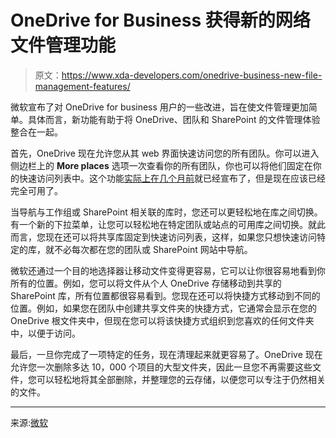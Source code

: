# OneDrive for Business 获得新的网络文件管理功能

> 原文：<https://www.xda-developers.com/onedrive-business-new-file-management-features/>

微软宣布了对 OneDrive for business 用户的一些改进，旨在使文件管理更加简单。具体而言，新功能有助于将 OneDrive、团队和 SharePoint 的文件管理体验整合在一起。

首先，OneDrive 现在允许您从其 web 界面快速访问您的所有团队。你可以进入侧边栏上的 **More places** 选项一次查看你的所有团队，你也可以将他们固定在你的快速访问列表中。这个功能[实际上在几个月前](https://www.xda-developers.com/microsoft-teams-linkedin-onedrive-integration/)就已经宣布了，但是现在应该已经完全可用了。

当导航与工作组或 SharePoint 相关联的库时，您还可以更轻松地在库之间切换。有一个新的下拉菜单，让您可以轻松地在特定团队或站点的可用库之间切换。就此而言，您现在还可以将共享库固定到快速访问列表，这样，如果您只想快速访问特定的库，就不必每次都在您的团队或 SharePoint 网站中导航。

微软还通过一个目的地选择器让移动文件变得更容易，它可以让你很容易地看到你所有的位置。例如，您可以将文件从个人 OneDrive 存储移动到共享的 SharePoint 库，所有位置都很容易看到。您现在还可以将快捷方式移动到不同的位置。例如，如果您在团队中创建共享文件夹的快捷方式，它通常会显示在您的 OneDrive 根文件夹中，但现在您可以将该快捷方式组织到您喜欢的任何文件夹中，以便于访问。

最后，一旦你完成了一项特定的任务，现在清理起来就更容易了。OneDrive 现在允许您一次删除多达 10，000 个项目的大型文件夹，因此一旦您不再需要这些文件，您可以轻松地将其全部删除，并整理您的云存储，以便您可以专注于仍然相关的文件。

* * *

来源:[微软](https://techcommunity.microsoft.com/t5/microsoft-onedrive-blog/more-efficient-organization-and-better-access-to-what-you-need/ba-p/3291777?lightbox-message-images-3291777=368345i4CAEAC9CA702E669)